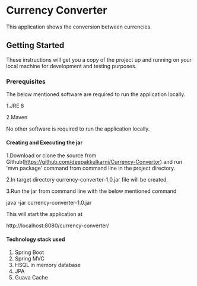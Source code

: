 # Currency Converter

This application shows the conversion between currencies.

## Getting Started

These instructions will get you a copy of the project up and running on your local machine for development and testing purposes.

### Prerequisites

The below mentioned software are required to run the application locally.

1.JRE 8

2.Maven

No other software is required to run the application locally.

#### Creating and Executing the jar 

1.Download or clone the source from Github(https://github.com/deepakkulkarni/Currency-Convertor) and run 'mvn package' command from command line in the project directory.

2.In target directory currency-converter-1.0.jar file will be created.
 
3.Run the jar from command line with the below mentioned command
  
java -jar currency-converter-1.0.jar
    
This will start the application at 

http://localhost:8080/currency-converter/
    
#### Technology stack used

1. Spring Boot
2. Spring MVC
3. HSQL in memory database
4. JPA
5. Guava Cache
